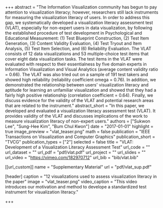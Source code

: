 +++
abstract = "The Information Visualization community has begun to pay attention to visualization literacy; however, researchers still lack instruments for measuring the visualization literacy of users. In order to address this gap, we systematically developed a visualization literacy assessment test (VLAT), especially for non-expert users in data visualization, by following the established procedure of test development in Psychological and Educational Measurement: (1) Test Blueprint Construction, (2) Test Item Generation, (3) Content Validity Evaluation, (4) Test Tryout and Item Analysis, (5) Test Item Selection, and (6) Reliability Evaluation. The VLAT consists of 12 data visualizations and 53 multiple-choice test items that cover eight data visualization tasks. The test items in the VLAT were evaluated with respect to their essentialness by five domain experts in Information Visualization and Visual Analytics (average content validity ratio = 0.66). The VLAT was also tried out on a sample of 191 test takers and showed high reliability (reliability coefficient omega = 0.76). In addition, we demonstrated the relationship between users' visualization literacy and aptitude for learning an unfamiliar visualization and showed that they had a fairly high positive relationship (correlation coefficient = 0.64). Finally, we discuss evidence for the validity of the VLAT and potential research areas that are related to the instrument."
abstract_short = "In this paper, we developed and evaluated a visualization literacy assessment test (VLAT). It provides validity of the VLAT and discusses implications of the work to measure visualization literacy of non-expert users."
authors = ["Sukwon Lee", "Sung-Hee Kim", "Bum Chul Kwon"]
date = "2017-01-01"
highlight = true
image_preview = "vlat_teaser.png"
math = false
publication = "IEEE Transactions on Visualization and Computer Graphics"
publication_short = "TVCG"
publication_types = ["2"]
selected = false
title = "VLAT: Development of a Visualization Literacy Assessment Test"
url_code = ""
url_dataset = ""
url_pdf = "pdf/vlat.pdf"
url_project = ""
url_slides = ""
url_video = "https://vimeo.com/182970712"
url_bib = "bib/vlat.bib"

[[url_custom]]
name = "Supplementary Material"
url = "pdf/vlat_sup.pdf"

[header]
  caption = "12 visualizations used to assess visualization literacy in the paper"
  image = "vlat_teaser.png"
  video_caption = "This video introduces our motivation and method to develope a standardized test instrument for visualization literacy."

+++

